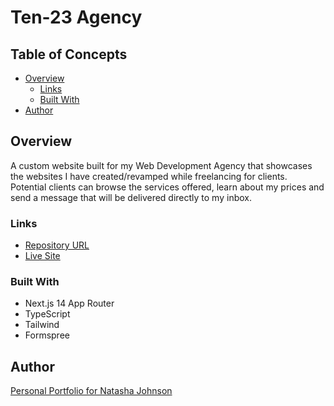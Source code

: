 # Ten-23 Agency

## Table of Concepts

- [Overview](#overview)
    - [Links](#links)
    - [Built With](#built-with)
- [Author](#author)

## Overview

A custom website built for my Web Development Agency that showcases the websites I have created/revamped while freelancing for clients. Potential clients can browse the services offered, learn about my prices and send a message that will be delivered directly to my inbox.

### Links

- [Repository URL](https://github.com/artsycoder533/ten23)
- [Live Site](https://www.ten23.agency/)

### Built With

- Next.js 14 App Router
- TypeScript
- Tailwind
- Formspree

## Author

[Personal Portfolio for Natasha Johnson](https://natashajohnson.dev/)
